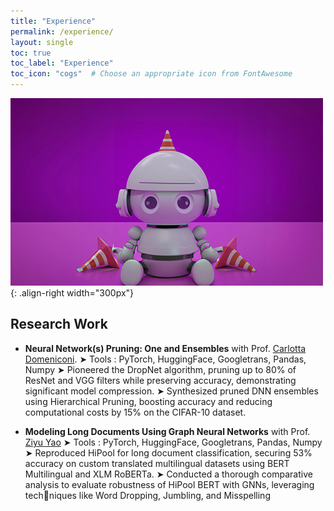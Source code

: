 ```yaml
---
title: "Experience"
permalink: /experience/
layout: single
toc: true
toc_label: "Experience"
toc_icon: "cogs"  # Choose an appropriate icon from FontAwesome
---
```


![Illustration of combining vision and language modalities](/images/RCPPO.png){: .align-right width="300px"}
## Research Work
- **Neural Network(s) Pruning: One and Ensembles** with Prof. [Carlotta Domeniconi](https://www.gmu.edu/profiles/cdomenic).
  ➤ Tools : PyTorch, HuggingFace, Googletrans, Pandas, Numpy
  ➤ Pioneered the DropNet algorithm, pruning up to 80% of ResNet and VGG filters while preserving accuracy, demonstrating significant model compression.
  ➤ Synthesized pruned DNN ensembles using Hierarchical Pruning, boosting accuracy and reducing computational costs by 15% on the CIFAR-10 dataset.
  
- **Modeling Long Documents Using Graph Neural Networks** with Prof. [Ziyu Yao](https://www.gmu.edu/profiles/ziyuyao)
   ➤ Tools : PyTorch, HuggingFace, Googletrans, Pandas, Numpy
   ➤ Reproduced HiPool for long document classification, securing 53% accuracy on custom translated multilingual
  datasets using BERT Multilingual and XLM RoBERTa.
   ➤ Conducted a thorough comparative analysis to evaluate robustness of HiPool BERT with GNNs, leveraging techniques like 
  Word Dropping, Jumbling, and Misspelling
